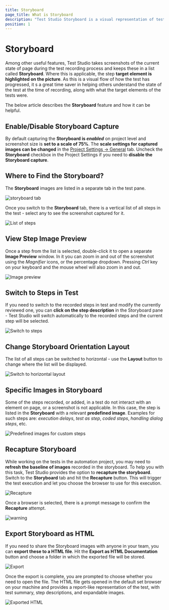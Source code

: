 ```yaml
---
title: Storyboard
page_title: What is Storyboard
description: "Test Studio Storyboard is a visual representation of test steps. Test Studio automatically takes screenshots during recording"
position: 1
---
```

# Storyboard

Among other useful features, Test Studio takes screenshots of the current state of page during the test recording process and keeps these in a list called __Storyboard__. Where this is applicable, the step __target element is highlighted on the picture__. As this is a visual flow of how the test has progressed, it s a great time saver in helping others understand the state of the test at the time of recording, along with what the target elements of the tests were.

The below article describes the __Storyboard__ feature and how it can be helpful.

## Enable/Disable Storyboard Capture

By default capturing the __Storyboard is _enabled___ on project level and screenshot size is __set to a scale of 75%__. The __scale settings for captured images can be changed__ in the <a href="/features/project-settings/general" target="_blank">Project Settings -> General</a> tab. Uncheck the __Storyboard__ checkbox in the Project Settings if you need to __disable the Storyboard capture__.

## Where to Find the Storyboard?

The __Storyboard__ images are listed in a separate tab in the test pane.

![storyboard tab][1]

Once you switch to the __Storyboard__ tab, there is a vertical list of all steps in the test - select any to see the screenshot captured for it.

![List of steps][2]

## View Step Image Preview

Once a step from the list is selected, double-click it to open a separate __Image Preview__ window. In it you can zoom in and out of the screenshot using the _Magnifier_ icons, or the percentage dropdown. Pressing _Ctrl_ key on your keyboard and the mouse wheel will also zoom in and out.

![Image preview][3]

## Switch to Steps in Test

If you need to switch to the recorded steps in test and modify the currently reviewed one, you can __click on the step description__ in the Storyboard pane - Test Studio will switch automatically to the recorded steps and the current step will be selected.

![Switch to steps][4]

## Change Storyboard Orientation Layout

The list of all steps can be switched to horizontal - use the __Layout__ button to change where the list will be displayed.

![Switch to horizontal layout][5]

## Specific Images in Storyboard

Some of the steps recorded, or added, in a test do not interact with an element on page, or a screenshot is not applicable. In this case, the step is listed in the __Storyboard__ with a relevant __predefined image__. Examples for such steps are: _execution delays_, _test as step_, _coded steps_, _handling dialog steps_, etc.

![Predefined images for custom steps][6]

## Recapture Storyboard

While working on the tests in the automation project, you may need to __refresh the baseline of images__ recorded in the storyboard. To help you with this task, Test Studio provides the option to __recapture the storyboard__. Switch to the __Storyboard__ tab and hit the __Recapture__ button. This will trigger the test execution and let you choose the browser to use for this execution.

![Recapture][7]

Once a browser is selected, there is a prompt message to confirm the __Recapture__ attempt.

![warning][10]

## Export Storyboard as HTML

If you need to share the Storyboard images with anyone in your team, you can __export these to a HTML file__. Hit the **Export as HTML Documentation** button and choose a folder in which the exported file will be stored.

![Export][8]

Once the export is complete, you are prompted to choose whether you need to open the file. The HTML file gets opened in the default set browser on your machine and provides a report-like representation of the test, with test summary, step descriptions, and expandable images.

![Exported HTML][9]

[1]: /img/features/test-maintenance/storyboard/fig1.png
[2]: /img/features/test-maintenance/storyboard/fig2.png
[3]: /img/features/test-maintenance/storyboard/fig3.png
[4]: /img/features/test-maintenance/storyboard/fig4.png
[5]: /img/features/test-maintenance/storyboard/fig5.png
[6]: /img/features/test-maintenance/storyboard/fig6.png
[7]: /img/features/test-maintenance/storyboard/fig7.png
[8]: /img/features/test-maintenance/storyboard/fig8.png
[9]: /img/features/test-maintenance/storyboard/fig9.png
[10]: /img/features/test-maintenance/storyboard/fig10.png
[11]: /img/features/test-maintenance/storyboard/fig11.png
